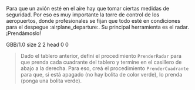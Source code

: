 <gs-attire attire-url="https://raw.githubusercontent.com/MumukiProject/mumuki-guia-gobstones-aeropuerto-secundaria/master/assets/attires/config_1573506340002.json"></gs-attire>

Para que un avión esté en el aire hay que tomar ciertas medidas de seguridad. Por eso es muy importante la torre de control de los aeropuertos, donde profesionales se fijan que todo esté en condiciones para el despegue :airplane_departure:. Su principal herramienta es el radar. ¡Prendámoslo!

<gs-board>
     GBB/1.0
     size 2 2
     head 0 0
</gs-board>

> Dado el tablero anterior, definí el procedimiento `PrenderRadar` para que prenda cada cuadrante del tablero y termine en el casillero de abajo a la derecha. Para eso, creá el procedimiento `PrenderCuadrante` para que, si está apagado (no hay bolita de color verde), lo prenda (ponga una bolita verde).